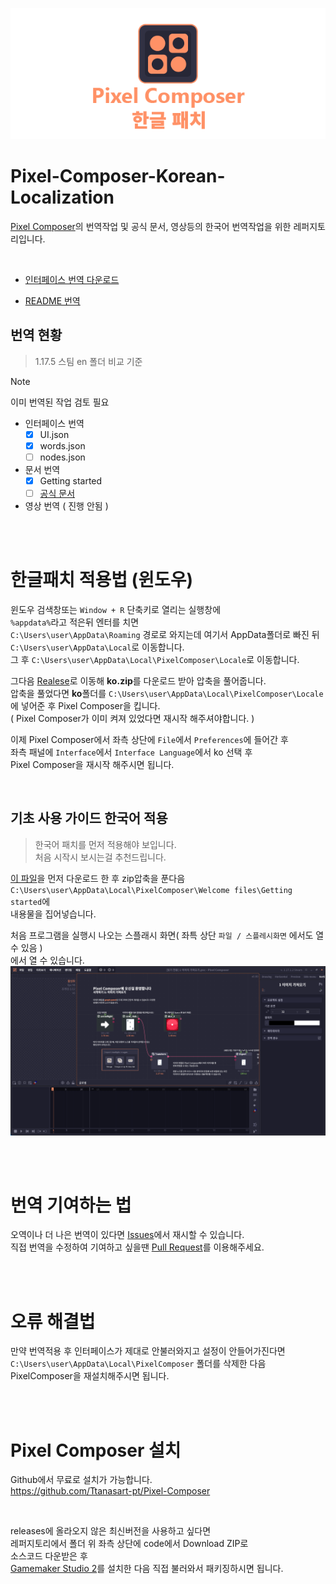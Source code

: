 <p align="center">
  <img src="https://github.com/DominoKorean/Pixel-Composer-Korean-Localization/raw/main/img/ko_banner.png" alt="Pixel Composer"/>
</p>

# Pixel-Composer-Korean-Localization
[Pixel Composer](https://github.com/Ttanasart-pt/Pixel-Composer)의 번역작업 및 공식 문서, 영상등의 한국어 번역작업을 위한 레퍼지토리입니다.

</br>

* [인터페이스 번역 다운로드](https://github.com/DominoKorean/Pixel-Composer-Korean-Localization/releases)

* [README 번역](/readme/README.md)

## 번역 현황
> 1.17.5 스팀 en 폴더 비교 기준


> [!NOTE]
> 이미 번역된 작업 검토 필요

* 인터페이스 번역
    * [X] UI.json
    * [X] words.json
    * [ ] nodes.json

* 문서 번역
  * [X] Getting started
  * [ ] [공식 문서](https://pixel-composer-doc.readthedocs.io)

* 영상 번역 ( 진행 안됨 )


</br>
</br>

# 한글패치 적용법 (윈도우)
윈도우 검색창또는 `Window + R` 단축키로 열리는 실행창에  
`%appdata%`라고 적은뒤 엔터를 치면  
`C:\Users\user\AppData\Roaming` 경로로 와지는데 여기서 AppData폴더로 빠진 뒤  
`C:\Users\user\AppData\Local`로 이동합니다.  
그 후 `C:\Users\user\AppData\Local\PixelComposer\Locale`로 이동합니다.  

그다음 [Realese](https://github.com/DominoKorean/Pixel-Composer-Korean-Localization/releases)로 이동해 **ko.zip**를 다운로드 받아 압축을 풀어줍니다.  
압축을 풀었다면 **ko**폴더를 `C:\Users\user\AppData\Local\PixelComposer\Locale`  
에 넣어준 후 Pixel Composer을 킵니다.  
( Pixel Composer가 이미 켜져 있었다면 재시작 해주셔야합니다. )  

이제 Pixel Composer에서 좌측 상단에 `File`에서 `Preferences`에 들어간 후  
좌측 패널에 `Interface`에서 `Interface Language`에서 ko 선택 후  
Pixel Composer을 재시작 해주시면 됩니다.

</br>

## 기초 사용 가이드 한국어 적용
> 한국어 패치를 먼저 적용해야 보입니다.  
> 처음 시작시 보시는걸 추천드립니다.

[이 파일](https://github.com/DominoKorean/Pixel-Composer-Korean-Localization/raw/main/Getting%20started.zip)을 먼저 다운로드 한 후 zip압축을 푼다음  
`C:\Users\user\AppData\Local\PixelComposer\Welcome files\Getting started`에  
내용물을 집어넣습니다.  

처음 프로그램을 실행시 나오는 스플래시 화면( 좌특 상단 `파일 / 스플레시화면` 에서도 열 수 있음 )  
에서 열 수 있습니다.
![](/img/src2024-07-03%20230635.png)



</br>
</br>

# 번역 기여하는 법
오역이나 더 나은 번역이 있다면 [Issues](https://github.com/DominoKorean/Pixel-Composer-Korean-Localization/issues)에서 재시할 수 있습니다.  
직접 번역을 수정하여 기여하고 싶을땐 [Pull Request](https://github.com/DominoKorean/Pixel-Composer-Korean-Localization/pulls)를 이용해주세요.

</br>
</br>

# 오류 해결법
만약 번역적용 후 인터페이스가 제대로 안불러와지고 설정이 안들어가진다면  
`C:\Users\user\AppData\Local\PixelComposer` 폴더를 삭제한 다음  
PixelComposer을 재설치해주시면 됩니다.  

</br>
</br>

# Pixel Composer 설치
Github에서 무료로 설치가 가능합니다.  
https://github.com/Ttanasart-pt/Pixel-Composer  

</br>

releases에 올라오지 않은 최신버전을 사용하고 싶다면  
레퍼지토리에서 폴더 위 좌측 상단에 code에서 Download ZIP로  
소스코드 다운받은 후  
[Gamemaker Studio 2](https://gamemaker.io/en)를 설치한 다음 직접 불러와서 패키징하시면 됩니다.